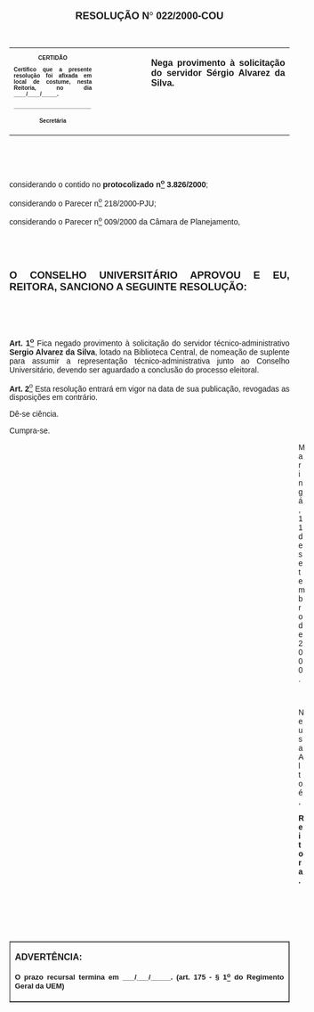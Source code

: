 <BODY>

<B><FONT FACE="Arial" SIZE=4><P ALIGN="CENTER"></P>
<P ALIGN="CENTER">RESOLU&Ccedil;&Atilde;O N<FONT FACE="Symbol">&#176;</FONT>
 022/2000-COU</P>
</B></FONT><FONT SIZE=1>
<P>&nbsp;</P></FONT>
<TABLE CELLSPACING=0 BORDER=0 CELLPADDING=7 WIDTH=630>
<TR><TD WIDTH="31%" VALIGN="TOP">
<B><FONT FACE="Arial" SIZE=1><P ALIGN="CENTER">CERTID&Atilde;O</P>
<P ALIGN="JUSTIFY">   Certifico que a presente resolu&ccedil;&atilde;o foi afixada em local de costume, nesta Reitoria, no dia ____/____/_____.</P>
<P ALIGN="JUSTIFY"></P>
<P ALIGN="JUSTIFY">_________________________</P>
<P ALIGN="CENTER">Secret&aacute;ria</B></FONT></TD>
<TD WIDTH="18%" VALIGN="TOP">&nbsp;</TD>
<TD WIDTH="51%" VALIGN="TOP">
<B><FONT FACE="Arial"><P ALIGN="JUSTIFY">Nega provimento &agrave; solicita&ccedil;&atilde;o do servidor S&eacute;rgio Alvarez da Silva.</B></FONT></TD>
</TR>
</TABLE>

<FONT FACE="Arial"><P ALIGN="JUSTIFY"></P>
<P ALIGN="JUSTIFY">&nbsp;</P>
<P ALIGN="JUSTIFY">&nbsp;</P>
<P ALIGN="JUSTIFY">considerando o contido no <B>protocolizado n<U><SUP>o</U></SUP> 3.826/2000</B>;</P>
<P ALIGN="JUSTIFY">considerando o Parecer n<U><SUP>o</U></SUP> 218/2000-PJU;</P>
<P ALIGN="JUSTIFY">considerando o Parecer n<U><SUP>o</U></SUP> 009/2000 da C&acirc;mara de Planejamento,</P>
<P ALIGN="JUSTIFY"></P>
<P ALIGN="JUSTIFY">&nbsp;</P>
<P ALIGN="JUSTIFY">&nbsp;</P>
</FONT><B><FONT FACE="Arial" SIZE=4><P ALIGN="JUSTIFY">O CONSELHO UNIVERSIT&Aacute;RIO APROVOU E EU, REITORA, SANCIONO A SEGUINTE RESOLU&Ccedil;&Atilde;O:</P>
</B></FONT><FONT FACE="Arial">
<P>&nbsp;</P>
<P>&nbsp;</P>
<B><P ALIGN="JUSTIFY">Art. 1<U><SUP>o</U></SUP> </B>Fica negado provimento &agrave; solicita&ccedil;&atilde;o do servidor t&eacute;cnico-administrativo <B>Sergio Alvarez da Silva</B>, lotado na Biblioteca Central, de nomea&ccedil;&atilde;o de suplente para assumir a representa&ccedil;&atilde;o t&eacute;cnico-administrativa junto ao Conselho Universit&aacute;rio, devendo ser aguardado a conclus&atilde;o do processo eleitoral.</P>
<B><P ALIGN="JUSTIFY">Art. 2</B><U><SUP>o</U> </SUP>Esta resolu&ccedil;&atilde;o entrar&aacute; em vigor na data de sua publica&ccedil;&atilde;o, revogadas as disposi&ccedil;&otilde;es em contr&aacute;rio.</P>
<P ALIGN="JUSTIFY">D&ecirc;-se ci&ecirc;ncia.</P>
<P ALIGN="JUSTIFY">Cumpra-se.</P><DIR>
<DIR>
<DIR>
<DIR>
<DIR>
<DIR>
<DIR>
<DIR>
<DIR>
<DIR>
<DIR>
<DIR>
<DIR>

<P ALIGN="JUSTIFY">Maring&aacute;, 11 de setembro de 2000.</P>
<P ALIGN="JUSTIFY"></P>
<P ALIGN="JUSTIFY">&nbsp;</P>
<P ALIGN="JUSTIFY">Neusa Alto&eacute;,</P>
<B><P ALIGN="JUSTIFY">Reitora.</P>
</B></FONT><FONT SIZE=2>
<P>&nbsp;</P>
<P>&nbsp;</P>
<P>&nbsp;</P></DIR>
</DIR>
</DIR>
</DIR>
</DIR>
</DIR>
</DIR>
</DIR>
</DIR>
</DIR>
</DIR>
</DIR>
</DIR>
</FONT>
<TABLE BORDER CELLSPACING=1 CELLPADDING=4 WIDTH=212>
<TR><TD VALIGN="TOP">
<B><P ALIGN="JUSTIFY">ADVERT&Ecirc;NCIA:</P>
<FONT FACE="Arial" SIZE=2><P ALIGN="JUSTIFY">O prazo recursal termina em ___/___/_____. (art. 175 - § 1<U><SUP>o</U></SUP> do Regimento Geral da UEM)</B></FONT></TD>
</TR>
</TABLE>

<FONT FACE="Arial"><P ALIGN="JUSTIFY"></P></FONT></BODY>
